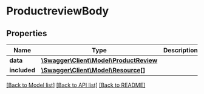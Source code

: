 # ProductreviewBody

## Properties
Name | Type | Description | Notes
------------ | ------------- | ------------- | -------------
**data** | [**\Swagger\Client\Model\ProductReview**](ProductReview.md) |  | [optional] 
**included** | [**\Swagger\Client\Model\Resource[]**](Resource.md) |  | [optional] 

[[Back to Model list]](../../README.md#documentation-for-models) [[Back to API list]](../../README.md#documentation-for-api-endpoints) [[Back to README]](../../README.md)

